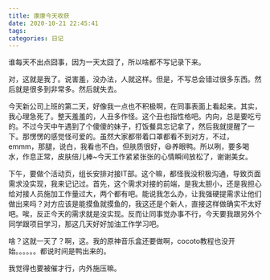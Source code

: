 ```yaml
---
title: 康康今天收获
date: 2020-10-21 22:45:41
tags:
categories: 日记
---
```


谁每天不出点囧事，因为一天太囧了，所以啥都不写记录下来。

对，这就是我了。说害羞，没办法，人就这样。但是，不写总会错过很多东西。然后就是很多到非常多。然后就失去。

今天新公司上班的第二天，好像我一点也不积极啊，在同事表面上看起来。其实，我心理急死了。整天羞羞的，人丑多作怪。这个丑也指性格吧。内向，总是要吃亏的。不过今天中午遇到了个傻傻的妹子，打饭餐具忘记拿了，然后我就提醒了一下。那愣愣的感觉怪可爱的。虽然大家都带着口罩都看不到对方，不过，emmm，那腿，说白，我看也不白。但肤质很好，😆养眼鸭。所以咧，要多喝水，作息正常，皮肤倍儿棒~今天工作紧紧张张的心情瞬间放松了，谢谢美女。

下午，要做个活动页，组长安排对接IT部。这个嘛，都怪我没积极沟通，导致页面需求没实现，我来记记过。首先，这个需求对接的前端，是我太胆小，还是我担心给对接人员施加工作量过大，两个都有吧。能说我怎么办，让我强硬提需求让他们做出来吗？对方应该是能摸鱼就摸鱼的，我这还是个新人，直接这样做确实不太好吧。唉，反正今天的需求就是没实现。反而让同事觉办事不行，今天要我跟另外个同学跟项目学习，那这几天好好加油工作学习吧。

啥？这就一天了？啊，这。我的原神音乐盒还要做啊，cocoto教程也没开始。。。。。。都说时间是鸭出来的。

我觉得也要被催才行，内外施压嘛。